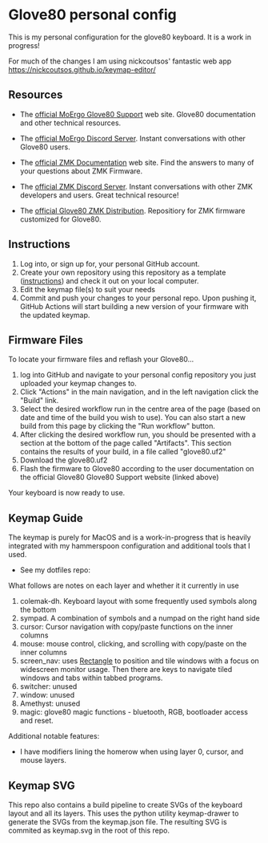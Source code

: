 # Glove80 personal config

This is my personal configuration for the glove80 keyboard. It is a work in progress!

For much of the changes I am using nickcoutsos' fantastic web app https://nickcoutsos.github.io/keymap-editor/

## Resources
- The [official MoErgo Glove80 Support](https://moergo.com/glove80-support) web site. Glove80 documentation and other technical resources.
- The [official MoErgo Discord Server](https://moergo.com/discord). Instant conversations with other Glove80 users.

- The [official ZMK Documentation](https://zmk.dev/docs) web site. Find the answers to many of your questions about ZMK Firmware.
- The [official ZMK Discord Server](https://discord.gg/8cfMkQksSB). Instant conversations with other ZMK developers and users. Great technical resource!

- The [official Glove80 ZMK Distribution](https://github.com/moergo-sc/zmk). Repositiory for ZMK firmware customized for Glove80. 
 
## Instructions
1. Log into, or sign up for, your personal GitHub account.
2. Create your own repository using this repository as a template ([instructions](https://docs.github.com/en/repositories/creating-and-managing-repositories/creating-a-repository-from-a-template)) and check it out on your local computer.
3. Edit the keymap file(s) to suit your needs
4. Commit and push your changes to your personal repo. Upon pushing it, GitHub Actions will start building a new version of your firmware with the updated keymap.

## Firmware Files
To locate your firmware files and reflash your Glove80...
1. log into GitHub and navigate to your personal config repository you just uploaded your keymap changes to.
2. Click "Actions" in the main navigation, and in the left navigation click the "Build" link.
3. Select the desired workflow run in the centre area of the page (based on date and time of the build you wish to use). You can also start a new build from this page by clicking the "Run workflow" button.
4. After clicking the desired workflow run, you should be presented with a section at the bottom of the page called "Artifacts". This section contains the results of your build, in a file called "glove80.uf2"
5. Download the glove80.uf2
6. Flash the firmware to Glove80 according to the user documentation on the official Glove80 Glove80 Support website (linked above)

Your keyboard is now ready to use.

## Keymap Guide

The keymap is purely for MacOS and is a work-in-progress that is heavily integrated with my hammerspoon configuration and additional tools that I used.

 - See my dotfiles repo: 

What follows are notes on each layer and whether it  it currently in use

 1. colemak-dh. Keyboard layout with some frequently used symbols along the bottom
 2. sympad. A combination of symbols and a numpad on the right hand side
 3. cursor: Cursor navigation with copy/paste functions on the inner columns
 3. mouse: mouse control, clicking, and scrolling with copy/paste on the inner columns
 4. screen_nav: uses [Rectangle](https://rectangleapp.com/) to position and tile windows with a focus on widescreen monitor usage. Then there are keys to navigate tiled windows and tabs within tabbed programs.
 5. switcher: unused
 6. window: unused
 7. Amethyst: unused
 8. magic: glove80 magic functions - bluetooth, RGB, bootloader access and reset.

 Additional notable features:
  - I have modifiers lining the homerow when using layer 0, cursor, and mouse layers.

## Keymap SVG

This repo also contains a build pipeline to create SVGs of the keyboard layout and all its layers. This uses the python utility keymap-drawer to generate the SVGs from the keymap.json file. The resulting SVG is commited as keymap.svg in the root of this repo.